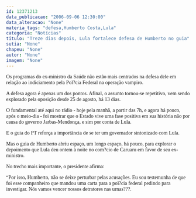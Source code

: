 ```yaml
---
id: 12371213
data_publicacao: "2006-09-06 12:30:00"
data_alteracao: "None"
materia_tags: "defesa,Humberto Costa,Lula"
categoria: "Notícias"
titulo: "Treze dias depois, Lula fortalece defesa de Humberto no guia"
sutia: "None"
chapeu: "None"
autor: "None"
imagem: "None"
---
```

<p><P><FONT face=Verdana>Os programas do ex-ministro da Saúde não estão mais centrados na defesa dele em relação ao indiciamento pela Pol?cia Federal na operação vampiro.</FONT></P></p>
<p><P><FONT face=Verdana>A defesa agora é apenas um dos pontos. Afinal, o assunto tornou-se repetitivo, vem sendo explorado pela oposição desde 25 de agosto, há 13 dias.</FONT></P></p>
<p><P><FONT face=Verdana>O fundamental até aqui no rádio - hoje pela manhã, a partir das 7h, e agora há pouco, após o meio-dia - foi mostrar que o Estado vive uma fase positiva em sua história não por causa do governo Jarbas-Mendonça, e sim por conta de Lula.</FONT></P></p>
<p><P><FONT face=Verdana>E o guia do PT reforça a importância de se ter um governador sintonizado com Lula.</FONT></P></p>
<p><P><FONT face=Verdana>Mas o guia de Humberto abriu espaço, um longo espaço, há pouco, para explorar o depoimento que Lula deu ontem à noite no com?cio de Caruaru em favor de seu ex-ministro.</FONT></P></p>
<p><P><FONT face=Verdana>No trecho mais importante, o presidente afirma:</FONT></P></p>
<p><P><FONT face=Verdana>“Por isso, Humberto, não se deixe perturbar pelas acusações. Eu sou testemunha de que foi esse companheiro que mandou uma carta para a pol?cia federal pedindo para investigar. Nós vamos vencer nossos detratores nas urnas???.</FONT></P> </p>
